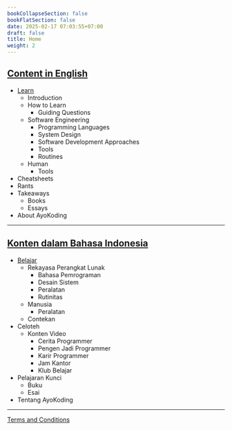 ```yaml
---
bookCollapseSection: false
bookFlatSection: false
date: 2025-02-17 07:03:55+07:00
draft: false
title: Home
weight: 2
---
```


## [Content in English](./en/)

- [Learn](./en/learn/)
  - Introduction
  - How to Learn
    - Guiding Questions
  - Software Engineering
    - Programming Languages
    - System Design
    - Software Development Approaches
    - Tools
    - Routines
  - Human
    - Tools
- Cheatsheets
- Rants
- Takeaways
  - Books
  - Essays
- About AyoKoding

---

## [Konten dalam Bahasa Indonesia](./id/)

- [Belajar](./id/belajar/)
  - Rekayasa Perangkat Lunak
    - Bahasa Pemrograman
    - Desain Sistem
    - Peralatan
    - Rutinitas
  - Manusia
    - Peralatan
  - Contekan
- Celoteh
  - Konten Video
    - Cerita Programmer
    - Pengen Jadi Programmer
    - Karir Programmer
    - Jam Kantor
    - Klub Belajar
- Pelajaran Kunci
  - Buku
  - Esai
- Tentang AyoKoding

---

[Terms and Conditions](/terms-and-conditions)
